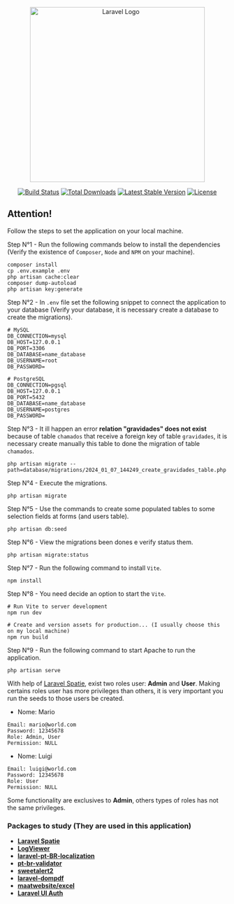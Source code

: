 <p align="center"><a href="https://laravel.com" target="_blank"><img src="https://raw.githubusercontent.com/laravel/art/master/logo-lockup/5%20SVG/2%20CMYK/1%20Full%20Color/laravel-logolockup-cmyk-red.svg" width="400" alt="Laravel Logo"></a></p>

<p align="center">
<a href="https://github.com/laravel/framework/actions"><img src="https://github.com/laravel/framework/workflows/tests/badge.svg" alt="Build Status"></a>
<a href="https://packagist.org/packages/laravel/framework"><img src="https://img.shields.io/packagist/dt/laravel/framework" alt="Total Downloads"></a>
<a href="https://packagist.org/packages/laravel/framework"><img src="https://img.shields.io/packagist/v/laravel/framework" alt="Latest Stable Version"></a>
<a href="https://packagist.org/packages/laravel/framework"><img src="https://img.shields.io/packagist/l/laravel/framework" alt="License"></a>
</p>

## Attention!

Follow the steps to set the application on your local machine.

Step N°1 - Run the following commands below to install the dependencies (Verify the existence of `Composer`, `Node` and `NPM` on your machine).

```
composer install 
cp .env.example .env 
php artisan cache:clear 
composer dump-autoload 
php artisan key:generate
```

Step N°2 - In `.env` file set the following snippet to connect the application to your database (Verify your database, it is necessary create a database to create the migrations).
```
# MySQL
DB_CONNECTION=mysql
DB_HOST=127.0.0.1
DB_PORT=3306
DB_DATABASE=name_database
DB_USERNAME=root
DB_PASSWORD=

# PostgreSQL
DB_CONNECTION=pgsql
DB_HOST=127.0.0.1
DB_PORT=5432
DB_DATABASE=name_database
DB_USERNAME=postgres
DB_PASSWORD=
```

Step N°3 - It ill happen an error **relation "gravidades" does not exist** because of table `chamados` that receive a foreign key of table `gravidades`, it is necessary create manually this table to done the migration of table `chamados`.

```
php artisan migrate --path=database/migrations/2024_01_07_144249_create_gravidades_table.php
```

Step N°4 - Execute the migrations.

```
php artisan migrate
```

Step N°5 - Use the commands to create some populated tables to some selection fields at forms (and users table).

```
php artisan db:seed
```

Step N°6 - View the migrations been dones e verify status them.
```
php artisan migrate:status
```

Step N°7 - Run the following command to install `Vite`.
```
npm install
```

Step N°8 - You need decide an option to start the `Vite`.
```
# Run Vite to server development
npm run dev
 
# Create and version assets for production... (I usually choose this on my local machine)
npm run build
```

Step N°9 - Run the following command to start Apache to run the application.
```
php artisan serve
```

With help of [Laravel Spatie](https://spatie.be/docs/laravel-permission/v5/introduction), exist two roles user: **Admin** and **User**. Making certains roles user has more privileges than others, it is very important you run the seeds to those users be created.

* Nome: Mario
```
Email: mario@world.com
Password: 12345678
Role: Admin, User
Permission: NULL
```

* Nome: Luigi
```
Email: luigi@world.com
Password: 12345678
Role: User
Permission: NULL
```

Some functionality are exclusives to **Admin**, others types of roles has not the same privileges.

### Packages to study (They are used in this application)

- **[Laravel Spatie](https://spatie.be/docs/laravel-permission/v5/introduction)**
- **[LogViewer](https://github.com/ARCANEDEV/LogViewer)**
- **[laravel-pt-BR-localization](https://github.com/lucascudo/laravel-pt-BR-localization)**
- **[pt-br-validator](https://github.com/LaravelLegends/pt-br-validator)**
- **[sweetalert2](https://sweetalert2.github.io/)**
- **[laravel-dompdf](https://github.com/barryvdh/laravel-dompdf)**
- **[maatwebsite/excel](https://packagist.org/packages/maatwebsite/excel)**
- **[Laravel UI Auth](https://www.laravelia.com/post/laravel-9-auth-laravel-9-authentication-example)**
